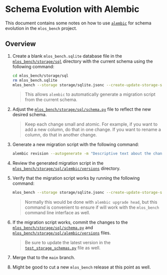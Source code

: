 # Schema Evolution with Alembic

This document contains some notes on how to use [`alembic`](https://alembic.sqlalchemy.org/en/latest/) for schema evolution in the `mlos_bench` project.

## Overview

1. Create a blank `mlos_bench.sqlite` database file in the [`mlos_bench/storage/sql`](../) directory with the current schema using the following command:

   ```sh
   cd mlos_bench/storage/sql
   rm mlos_bench.sqlite
   mlos_bench --storage storage/sqlite.jsonc --create-update-storage-schema-only
   ```

   > This allows `alembic` to automatically generate a migration script from the current schema.

1. Adjust the [`mlos_bench/storage/sql/schema.py`](../schema.py) file to reflect the new desired schema.

   > Keep each change small and atomic.
   > For example, if you want to add a new column, do that in one change.
   > If you want to rename a column, do that in another change.

1. Generate a new migration script with the following command:

   ```sh
   alembic revision --autogenerate -m "Descriptive text about the change."
   ```

1. Review the generated migration script in the [`mlos_bench/storage/sql/alembic/versions`](./versions/) directory.

1. Verify that the migration script works by running the following command:

   ```sh
   mlos_bench --storage storage/sqlite.jsonc --create-update-storage-schema-only
   ```

   > Normally this would be done with `alembic upgrade head`, but this command is convenient to ensure if will work with the `mlos_bench` command line interface as well.

1. If the migration script works, commit the changes to the [`mlos_bench/storage/sql/schema.py`](../schema.py) and [`mlos_bench/storage/sql/alembic/versions`](./versions/) files.

   > Be sure to update the latest version in the [`test_storage_schemas.py`](../../../tests/storage/test_storage_schemas.py) file as well.

1. Merge that to the `main` branch.

1. Might be good to cut a new `mlos_bench` release at this point as well.
